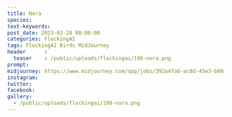 ```yaml
---
title: Nora
species: 
text-keywords: 
post_date: 2023-02-28 00:00:00
categories: FlockingAI
tags: FlockingAI Birds MidJourney 
header      :
  teaser    : /public/uploads/flockingai/190-nora.png
prompt: 
midjourney: https://www.midjourney.com/app/jobs/392e4fa6-ac8d-45e3-b80f-093aab4cf7f0
instagram: 
twitter: 
facebook: 
gallery: 
  - /public/uploads/flockingai/190-nora.png
---
```


